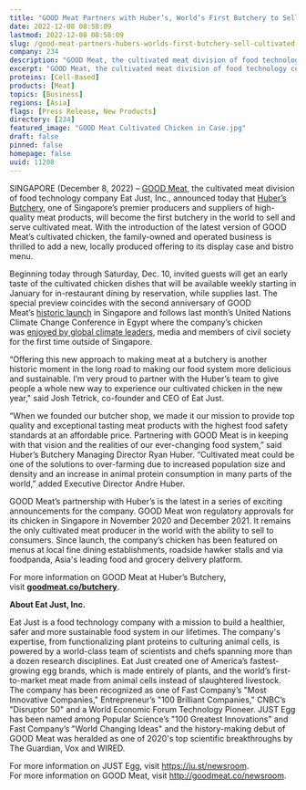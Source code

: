 ```yaml
---
title: "GOOD Meat Partners with Huber’s, World’s First Butchery to Sell Cultivated Meat"
date: 2022-12-08 08:58:09
lastmod: 2022-12-08 08:58:09
slug: /good-meat-partners-hubers-worlds-first-butchery-sell-cultivated-meat
company: 234
description: "GOOD Meat, the cultivated meat division of food technology company Eat Just, Inc., announced today that Huber’s Butchery, one of Singapore’s premier producers and suppliers of high-quality meat products, will become the first butchery in the world to sell and serve cultivated meat."
excerpt: "GOOD Meat, the cultivated meat division of food technology company Eat Just, Inc., announced today that Huber’s Butchery, one of Singapore’s premier producers and suppliers of high-quality meat products, will become the first butchery in the world to sell and serve cultivated meat."
proteins: [Cell-Based]
products: [Meat]
topics: [Business]
regions: [Asia]
flags: [Press Release, New Products]
directory: [234]
featured_image: "GOOD Meat Cultivated Chicken in Case.jpg"
draft: false
pinned: false
homepage: false
uuid: 11208
---
```

<p>SINGAPORE (December 8, 2022) – <a href="https://cts.businesswire.com/ct/CT?id=smartlink&url=http%3A%2F%2Fgoodmeat.co&esheet=52963069&newsitemid=20221107006023&lan=en-US&anchor=GOOD+Meat&index=1&md5=7e2cb1788f9f101e02cc64ce2d66f157">GOOD Meat</a>, the cultivated meat division of food technology company Eat Just, Inc., announced today that <a href="https://www.hubers.com.sg/">Huber’s Butchery</a>, one of Singapore’s premier producers and suppliers of high-quality meat products, will become the first butchery in the world to sell and serve cultivated meat. With the introduction of the latest version of GOOD Meat’s cultivated chicken, the family-owned and operated business is thrilled to add a new, locally produced offering to its display case and bistro menu.</p>
<p>Beginning today through Saturday, Dec. 10, invited guests will get an early taste of the cultivated chicken dishes that will be available weekly starting in January for in-restaurant dining by reservation, while supplies last. The special preview coincides with the second anniversary of GOOD Meat’s <a href="https://www.businesswire.com/news/home/20201220005063/en/Eat-Just-Makes-History-Again-with-Restaurant-Debut-of-Cultured-Meat">historic launch</a> in Singapore and follows last month’s United Nations Climate Change Conference in Egypt where the company’s chicken was <a href="https://www.goodmeat.co/all-news/good-meat-cultivated-meat-on-cop27-menu">enjoyed by global climate leaders</a>, media and members of civil society for the first time outside of Singapore.</p>
<p>“Offering this new approach to making meat at a butchery is another historic moment in the long road to making our food system more delicious and sustainable. I’m very proud to partner with the Huber’s team to give people a whole new way to experience our cultivated chicken in the new year," said Josh Tetrick, co-founder and CEO of Eat Just.</p>
<p>“When we founded our butcher shop, we made it our mission to provide top quality and exceptional tasting meat products with the highest food safety standards at an affordable price. Partnering with GOOD Meat is in keeping with that vision and the realities of our ever-changing food system,” said Huber’s Butchery Managing Director Ryan Huber. “Cultivated meat could be one of the solutions to over-farming due to increased population size and density and an increase in animal protein consumption in many parts of the world,” added Executive Director Andre Huber.</p>
<p>GOOD Meat’s partnership with Huber’s is the latest in a series of exciting announcements for the company. GOOD Meat won regulatory approvals for its chicken in Singapore in November 2020 and December 2021. It remains the only cultivated meat producer in the world with the ability to sell to consumers. Since launch, the company’s chicken has been featured on menus at local fine dining establishments, roadside hawker stalls and via foodpanda, Asia's leading food and grocery delivery platform.</p>
<p>For more information on GOOD Meat at Huber’s Butchery, visit <a href="http://goodmeat.co/butchery"><strong>goodmeat.co/butchery</strong></a>.</p>
<p><strong>About Eat Just, Inc.</strong> </p>
<p>Eat Just is a food technology company with a mission to build a healthier, safer and more sustainable food system in our lifetimes. The company's expertise, from functionalizing plant proteins to culturing animal cells, is powered by a world-class team of scientists and chefs spanning more than a dozen research disciplines. Eat Just created one of America’s fastest-growing egg brands, which is made entirely of plants, and the world’s first-to-market meat made from animal cells instead of slaughtered livestock. The company has been recognized as one of Fast Company’s "Most Innovative Companies," Entrepreneur’s "100 Brilliant Companies," CNBC’s "Disruptor 50" and a World Economic Forum Technology Pioneer. JUST Egg has been named among Popular Science’s "100 Greatest Innovations" and Fast Company’s "World Changing Ideas" and the history-making debut of GOOD Meat was heralded as one of 2020's top scientific breakthroughs by The Guardian, Vox and WIRED. </p>
<p>For more information on JUST Egg, visit <a href="https://cts.businesswire.com/ct/CT?id=smartlink&url=https%3A%2F%2Fju.st%2Fnewsroom&esheet=52963069&newsitemid=20221107006023&lan=en-US&anchor=https%3A%2F%2Fju.st%2Fnewsroom&index=10&md5=e9fdef6a2aabdfa3260a2b8a16ab0eb6">https://ju.st/newsroom</a>.<br />
For more information on GOOD Meat, visit <a href="https://cts.businesswire.com/ct/CT?id=smartlink&url=http%3A%2F%2Fgoodmeat.co%2Fnewsroom&esheet=52963069&newsitemid=20221107006023&lan=en-US&anchor=http%3A%2F%2Fgoodmeat.co%2Fnewsroom&index=11&md5=a52018ec8c993a03aec3fe4a07899d05">http://goodmeat.co/newsroom</a>.</p>
